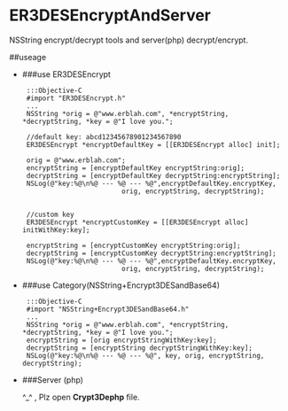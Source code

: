 ER3DESEncryptAndServer
======================

NSString encrypt/decrypt tools  and server(php) decrypt/encrypt.

##useage

 * ###use ER3DESEncrypt

	
		:::Objective-C
		#import "ER3DESEncrypt.h"
		...
		NSString *orig = @"www.erblah.com", *encryptString, *decryptString, *key = @"I love you.";

    	//default key: abcd12345678901234567890
    	ER3DESEncrypt *encryptDefaultKey = [[ER3DESEncrypt alloc] init];
    
    	orig = @"www.erblah.com";
    	encryptString = [encryptDefaultKey encryptString:orig];
    	decryptString = [encryptDefaultKey decryptString:encryptString];
    	NSLog(@"key:%@\n%@ --- %@ --- %@",encryptDefaultKey.encryptKey, 
    							orig, encryptString, decryptString);
    
    
    	//custom key
    	ER3DESEncrypt *encryptCustomKey = [[ER3DESEncrypt alloc] initWithKey:key];
    
    	encryptString = [encryptCustomKey encryptString:orig];
    	decryptString = [encryptCustomKey decryptString:encryptString];
    	NSLog(@"key:%@\n%@ --- %@ --- %@",encryptDefaultKey.encryptKey, 
    							orig, encryptString, decryptString);


 * ###use Category(NSString+Encrypt3DESandBase64)
 
 
 		:::Objective-C
		#import "NSString+Encrypt3DESandBase64.h"
		...
		NSString *orig = @"www.erblah.com", *encryptString, *decryptString, *key = @"I love you.";
		encryptString = [orig encryptStringWithKey:key];
    	decryptString = [encryptString decryptStringWithKey:key];
   		NSLog(@"key:%@\n%@ --- %@ --- %@", key, orig, encryptString, decryptString);
   		
   		
   		
 * ###Server (php)
 
 	^_^ , Plz open **Crypt3Dephp** file.